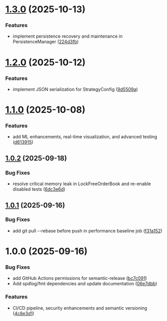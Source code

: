 # [1.3.0](https://github.com/chizy7/PinnacleMM/compare/v1.2.0...v1.3.0) (2025-10-13)


### Features

* implement persistence recovery and maintenance in PersistenceManager ([224d3fb](https://github.com/chizy7/PinnacleMM/commit/224d3fb34737db725dd2799c8bf93bc13a1af7b5))

# [1.2.0](https://github.com/chizy7/PinnacleMM/compare/v1.1.0...v1.2.0) (2025-10-12)


### Features

* implement JSON serialization for StrategyConfig ([9d5509a](https://github.com/chizy7/PinnacleMM/commit/9d5509a6155304aa1c1601eddff74593d886e467))

# [1.1.0](https://github.com/chizy7/PinnacleMM/compare/v1.0.2...v1.1.0) (2025-10-08)


### Features

* add ML enhancements, real-time visualization, and advanced testing ([d613915](https://github.com/chizy7/PinnacleMM/commit/d6139154ddae5e30b22eac63e856ec81bcc39054))

## [1.0.2](https://github.com/chizy7/PinnacleMM/compare/v1.0.1...v1.0.2) (2025-09-18)


### Bug Fixes

* resolve critical memory leak in LockFreeOrderBook and re-enable disabled tests ([6dc3e6d](https://github.com/chizy7/PinnacleMM/commit/6dc3e6de76f23405e40f5dfee73a56441d9a476c))

## [1.0.1](https://github.com/chizy7/PinnacleMM/compare/v1.0.0...v1.0.1) (2025-09-16)


### Bug Fixes

* add git pull --rebase before push in performance baseline job ([f31a152](https://github.com/chizy7/PinnacleMM/commit/f31a1525fc223fb5e7e2b85975457eb1f8f3d494))

# 1.0.0 (2025-09-16)


### Bug Fixes

* add GitHub Actions permissions for semantic-release ([bc7c091](https://github.com/chizy7/PinnacleMM/commit/bc7c09176e2ea3b4974403f78c214a73e7c3859d))
* Add spdlog/fmt dependencies and update documentation ([06e7dbb](https://github.com/chizy7/PinnacleMM/commit/06e7dbbc91bf8367ac7e2fca05a969ad81e3bdd9))


### Features

* CI/CD pipeline, security enhancements and semantic versioning ([4c8e3d1](https://github.com/chizy7/PinnacleMM/commit/4c8e3d18c85d8a141417893ef5c25c9e3ccade4f))
